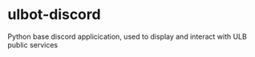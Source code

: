 # ulbot-discord
Python base discord applicication, used to display and interact with ULB public services

